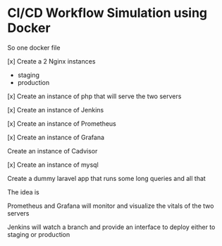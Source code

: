 # CI/CD Workflow Simulation using Docker

So one docker file

[x] Create a 2 Nginx instances
- staging
- ⁠production

[x] Create an instance of php that will serve the two servers

[x] Create an instance of Jenkins

[x] Create an instance of Prometheus

[x] Create an instance of Grafana

Create an instance of Cadvisor

[x] Create an instance of mysql

Create a dummy laravel app that runs some long queries and all that

The idea is

Prometheus and Grafana will monitor and visualize the vitals of the two servers

Jenkins will watch a branch and provide an interface to deploy either to staging or production